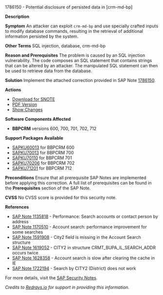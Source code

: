 1786150 - Potential disclosure of persisted data in [crm-md-bp]

**Description**

**Symptom**
An attacker can exploit `crm-md-bp` and use specially crafted inputs to modify database commands, resulting in the retrieval of additional information persisted by the system.

**Other Terms**
SQL injection, database, crm-md-bp

**Reason and Prerequisites**
The problem is caused by an SQL injection vulnerability. The code composes an SQL statement that contains strings that can be altered by an attacker. The manipulated SQL statement can then be used to retrieve data from the database.

**Solution**
Implement the attached correction provided in SAP Note [1786150](https://me.sap.com/notes/0001786150).

**Actions**

- [Download for SNOTE](https://notesdownloads.sap.com/note/0040000010554182017)
- [PDF Version](https://userapps.support.sap.com/sap/support/sfm/notes/print/0001786150?language=en-US&token=C27956829976513E378346D7A9A0057E)
- [Show Changes](https://me.sap.com/notesLatestChanges/0001786150/E/diff)

**Software Components Affected**

- **BBPCRM** versions 600, 700, 701, 702, 712

**Support Packages Available**

- [SAPKU60013](https://me.sap.com/supportpackage/SAPKU60013) for BBPCRM 600
- [SAPKU70013](https://me.sap.com/supportpackage/SAPKU70013) for BBPCRM 700
- [SAPKU70110](https://me.sap.com/supportpackage/SAPKU70110) for BBPCRM 701
- [SAPKU70206](https://me.sap.com/supportpackage/SAPKU70206) for BBPCRM 702
- [SAPKU71201](https://me.sap.com/supportpackage/SAPKU71201) for BBPCRM 712

**Preconditions**
Ensure that all prerequisite SAP Notes are implemented before applying this correction. A full list of prerequisites can be found in the **Prerequisites** section of the SAP Note.

**CVSS**
No CVSS score is provided for this security note.

**References**

- [SAP Note 1135818](https://me.sap.com/notes/1135818) - Performance: Search accounts or contact person by address
- [SAP Note 1170510](https://me.sap.com/notes/1170510) - Account search: performance improvement for some searches
- [SAP Note 1591908](https://me.sap.com/notes/1591908) - City2 field is missing in the Account Search structure
- [SAP Note 1619052](https://me.sap.com/notes/1619052) - CITY2 in structure CRMT_BUPA_IL_SEARCH_ADDR occurs twice
- [SAP Note 1628358](https://me.sap.com/notes/1628358) - Account search is slow after clearing the cache in IE
- [SAP Note 1722194](https://me.sap.com/notes/1722194) - Search by CITY2 (District) does not work

For more details, visit the [SAP Security Notes](https://me.sap.com/).

*Credits to [Redrays.io](https://redrays.io) for support in providing this information.*